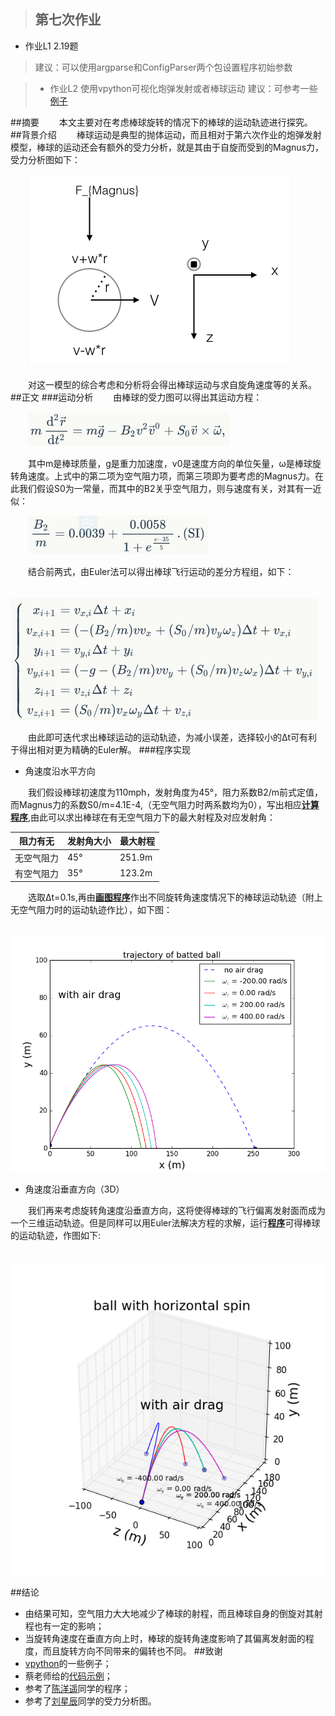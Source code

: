 >## 第七次作业
- 作业L1 2.19题
> 建议：可以使用argparse和ConfigParser两个包设置程序初始参数

>- 作业L2 使用vpython可视化炮弹发射或者棒球运动
> 建议：可参考一些[例子](http://www.visualrelativity.com/vpython/)

##摘要
　　本文主要对在考虑棒球旋转的情况下的棒球的运动轨迹进行探究。
##背景介绍
　　棒球运动是典型的抛体运动，而且相对于第六次作业的炮弹发射模型，棒球的运动还会有额外的受力分析，就是其由于自旋而受到的Magnus力，受力分析图如下：

　　![](https://raw.githubusercontent.com/XiaobudianChen/computationalphysics_N2013301020075/master/chapter2/exercise_7/棒球受力分析图.png)

　　对这一模型的综合考虑和分析将会得出棒球运动与求自旋角速度等的关系。
##正文
###运动分析
　　由棒球的受力图可以得出其运动方程：

　　![](https://raw.githubusercontent.com/XiaobudianChen/computationalphysics_N2013301020075/master/chapter2/exercise_7/公式1.png)

　　其中m是棒球质量，g是重力加速度，v0是速度方向的单位矢量，ω是棒球旋转角速度。上式中的第二项为空气阻力项，而第三项即为要考虑的Magnus力。在此我们假设S0为一常量，而其中的B2关乎空气阻力，则与速度有关，对其有一近似：

　　![](https://raw.githubusercontent.com/XiaobudianChen/computationalphysics_N2013301020075/master/chapter2/exercise_7/公式2.png)

　　结合前两式，由Euler法可以得出棒球飞行运动的差分方程组，如下：

　　![](https://raw.githubusercontent.com/XiaobudianChen/computationalphysics_N2013301020075/master/chapter2/exercise_7/公式3.png)

　　由此即可迭代求出棒球运动的运动轨迹，为减小误差，选择较小的Δt可有利于得出相对更为精确的Euler解。
###程序实现
- 角速度沿水平方向

　　我们假设棒球初速度为110mph，发射角度为45°，阻力系数B2/m前式定值，而Magnus力的系数S0/m=4.1E-4,（无空气阻力时两系数均为0），写出相应[**计算程序**](https://raw.githubusercontent.com/XiaobudianChen/computationalphysics_N2013301020075/master/chapter2/exercise_7/7.1.py),由此可以求出棒球在有无空气阻力下的最大射程及对应发射角：

阻力有无    | 发射角大小|最大射程
--------    | ---|-----
无空气阻力  | 45°|251.9m
有空气阻力  | 35°|123.2m

　　选取Δt=0.1s,再由[**画图程序**](https://raw.githubusercontent.com/XiaobudianChen/computationalphysics_N2013301020075/master/chapter2/exercise_7/7.2.py)作出不同旋转角速度情况下的棒球运动轨迹（附上无空气阻力时的运动轨迹作比），如下图：

　　![](https://raw.githubusercontent.com/XiaobudianChen/computationalphysics_N2013301020075/master/chapter2/exercise_7/figure_7.1.png)
- 角速度沿垂直方向（3D）

　　我们再来考虑旋转角速度沿垂直方向，这将使得棒球的飞行偏离发射面而成为一个三维运动轨迹。但是同样可以用Euler法解决方程的求解，运行[**程序**](https://raw.githubusercontent.com/XiaobudianChen/computationalphysics_N2013301020075/master/chapter2/exercise_7/7.3.py)可得棒球的运动轨迹，作图如下:

　　![](https://raw.githubusercontent.com/XiaobudianChen/computationalphysics_N2013301020075/master/chapter2/exercise_7/figure_7.2.png)

##结论
- 由结果可知，空气阻力大大地减少了棒球的射程，而且棒球自身的倒旋对其射程也有一定的影响；
- 当旋转角速度在垂直方向上时，棒球的旋转角速度影响了其偏离发射面的程度，而且旋转方向不同带来的偏转也不同。
##致谢
- [vpython](http://www.visualrelativity.com/vpython/)的一些例子；
- 蔡老师给的[代码示例](https://github.com/caihao/computational_physics_whu/tree/master/chapter1)；
- 参考了[陈洋遥](https://github.com/ChenYangyao/computationalphysics_N2013301020169)同学的程序；
- 参考了[刘星辰](https://github.com/Xcliu/computationalphysics_N2013301020167)同学的受力分析图。
